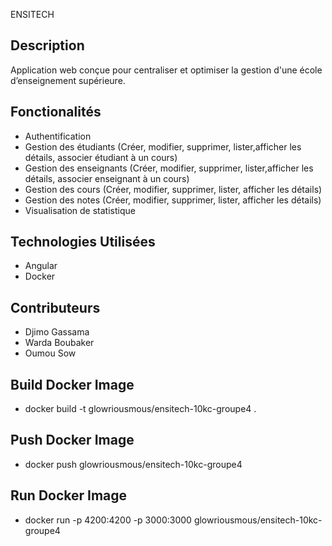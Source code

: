 ENSITECH
## Description
Application web conçue pour centraliser et optimiser la gestion  d'une école d’enseignement supérieure.
## Fonctionalités
 - Authentification
 - Gestion des étudiants (Créer, modifier, supprimer, lister,afficher les détails, associer étudiant à un cours)
 - Gestion des enseignants (Créer, modifier, supprimer, lister,afficher les détails, associer enseignant à un cours)
 - Gestion des cours (Créer, modifier, supprimer, lister, afficher les détails)
 - Gestion des notes (Créer, modifier, supprimer, lister, afficher les détails)
 - Visualisation de statistique
## Technologies Utilisées
 - Angular
 - Docker

## Contributeurs
 - Djimo Gassama
 - Warda Boubaker
 - Oumou Sow

## Build Docker Image
 - docker build -t glowriousmous/ensitech-10kc-groupe4 .
## Push  Docker Image
 - docker push  glowriousmous/ensitech-10kc-groupe4
## Run  Docker Image
 - docker run -p 4200:4200 -p 3000:3000   glowriousmous/ensitech-10kc-groupe4